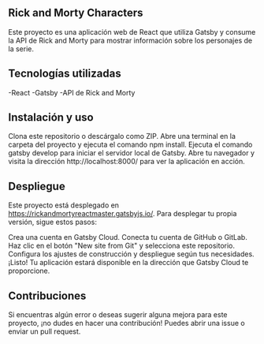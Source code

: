 ## Rick and Morty Characters
Este proyecto es una aplicación web de React que utiliza Gatsby y consume la API de Rick and Morty para mostrar información sobre los personajes de la serie.

## Tecnologías utilizadas
-React
-Gatsby
-API de Rick and Morty
## Instalación y uso
Clona este repositorio o descárgalo como ZIP.
Abre una terminal en la carpeta del proyecto y ejecuta el comando npm install.
Ejecuta el comando gatsby develop para iniciar el servidor local de Gatsby.
Abre tu navegador y visita la dirección http://localhost:8000/ para ver la aplicación en acción.
## Despliegue
Este proyecto está desplegado en https://rickandmortyreactmaster.gatsbyjs.io/. Para desplegar tu propia versión, sigue estos pasos:

Crea una cuenta en Gatsby Cloud.
Conecta tu cuenta de GitHub o GitLab.
Haz clic en el botón "New site from Git" y selecciona este repositorio.
Configura los ajustes de construcción y despliegue según tus necesidades.
¡Listo! Tu aplicación estará disponible en la dirección que Gatsby Cloud te proporcione.
## Contribuciones
Si encuentras algún error o deseas sugerir alguna mejora para este proyecto, ¡no dudes en hacer una contribución! Puedes abrir una issue o enviar un pull request.
